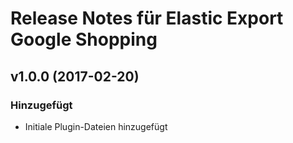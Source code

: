 # Release Notes für Elastic Export Google Shopping

## v1.0.0 (2017-02-20)

### Hinzugefügt
- Initiale Plugin-Dateien hinzugefügt